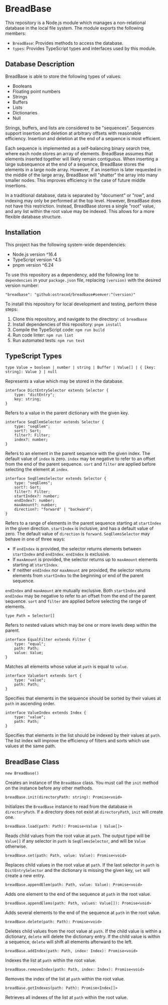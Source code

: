 
# BreadBase

This repository is a Node.js module which manages a non-relational database in the local file system. The module exports the following members:

* `BreadBase`: Provides methods to access the database.
* `types`: Provides TypeScript types and interfaces used by this module.

## Database Description

BreadBase is able to store the following types of values:

* Booleans
* Floating point numbers
* Strings
* Buffers
* Lists
* Dictionaries
* Null

Strings, buffers, and lists are considered to be "sequences". Sequences support insertion and deletion at arbitrary offsets with reasonable efficiency. Insertion and deletion at the end of a sequence is most efficient.

Each sequence is implemented as a self-balancing binary search tree, where each node stores an array of elements. BreadBase assumes that elements inserted together will likely remain contiguous. When inserting a large subsequence at the end of a sequence, BreadBase stores the elements in a large node array. However, if an insertion is later requested in the middle of the large array, BreadBase will "shatter" the array into many smaller nodes. This improves efficiency in the case of future middle insertions.

In a traditional database, data is separated by "document" or "row", and indexing may only be performed at the top level. However, BreadBase does not have this restriction. Instead, BreadBase stores a single "root" value, and any list within the root value may be indexed. This allows for a more flexible database structure.

## Installation

This project has the following system-wide dependencies:

* Node.js version ^16.4
* TypeScript version ^4.5
* pnpm version ^6.24

To use this repository as a dependency, add the following line to `dependencies` in your `package.json` file, replacing `(version)` with the desired version number:

```
"breadbase": "github:ostracod/breadbase#semver:^(version)"
```

To install this repository for local development and testing, perform these steps:

1. Clone this repository, and navigate to the directory: `cd breadbase`
1. Install dependencies of this repository: `pnpm install`
1. Compile the TypeScript code: `npm run build`
1. Run code linter: `npm run lint`
1. Run automated tests: `npm run test`

## TypeScript Types

```
type Value = boolean | number | string | Buffer | Value[] | { [key: string]: Value } | null
```

Represents a value which may be stored in the database.

```
interface DictEntrySelector extends Selector {
    type: "dictEntry";
    key: string;
}
```

Refers to a value in the parent dictionary with the given key.

```
interface SeqElemSelector extends Selector {
    type: "seqElem";
    sort?: Sort;
    filter?: Filter;
    index?: number;
}
```

Refers to an element in the parent sequence with the given index. The default value of `index` is zero. `index` may be negative to refer to an offset from the end of the parent sequence. `sort` and `filter` are applied before selecting the element at `index`.

```
interface SeqElemsSelector extends Selector {
    type: "seqElems";
    sort?: Sort;
    filter?: Filter;
    startIndex?: number;
    endIndex?: number;
    maxAmount?: number;
    direction?: "forward" | "backward";
}
```

Refers to a range of elements in the parent sequence starting at `startIndex` in the given direction. `startIndex` is inclusive, and has a default value of zero. The default value of `direction` is `forward`. `SeqElemsSelector` may behave in one of three ways:

* If `endIndex` is provided, the selector returns elements between `startIndex` and `endIndex`. `endIndex` is exclusive.
* If `maxAmount` is provided, the selector returns up to `maxAmount` elements starting at `startIndex`.
* If neither `endIndex` nor `maxAmount` are provided, the selector returns elements from `startIndex` to the beginning or end of the parent sequence.

`endIndex` and `maxAmount` are mutually exclusive. Both `startIndex` and `endIndex` may be negative to refer to an offset from the end of the parent sequence. `sort` and `filter` are applied before selecting the range of elements.

```
type Path = Selector[]
```

Refers to nested values which may be one or more levels deep within the parent.

```
interface EqualFilter extends Filter {
    type: "equal";
    path: Path;
    value: Value;
}
```

Matches all elements whose value at `path` is equal to `value`.

```
interface ValueSort extends Sort {
    type: "value";
    path: Path;
}
```

Specifies that elements in the sequence should be sorted by their values at `path` in ascending order.

```
interface ValueIndex extends Index {
    type: "value";
    path: Path;
}
```

Specifies that elements in the list should be indexed by their values at `path`. The list index will improve the efficiency of filters and sorts which use values at the same path.

## BreadBase Class

```
new BreadBase()
```

Creates an instance of the `BreadBase` class. You must call the `init` method on the instance before any other methods.

```
breadBase.init(directoryPath: string): Promise<void>
```

Initializes the `BreadBase` instance to read from the database in `directoryPath`. If a directory does not exist at `directoryPath`, `init` will create one.

```
breadBase.load(path: Path): Promise<Value | Value[]>
```

Reads child values from the root value at `path`. The output type will be `Value[]` if any selector in `path` is `SeqElemsSelector`, and will be `Value` otherwise.

```
breadBase.set(path: Path, value: Value): Promise<void>
```

Replaces child values in the root value at `path`. If the last selector in `path` is `DictEntrySelector` and the dictionary is missing the given key, `set` will create a new entry.

```
breadBase.appendElem(path: Path, value: Value): Promise<void>
```

Adds one element to the end of the sequence at `path` in the root value.

```
breadBase.appendElems(path: Path, values: Value[]): Promise<void>
```

Adds several elements to the end of the sequence at `path` in the root value.

```
breadBase.delete(path: Path): Promise<void>
```

Deletes child values from the root value at `path`. If the child value is within a dictionary, `delete` will delete the dictionary entry. If the child value is within a sequence, `delete` will shift all elements afterward to the left.

```
breadBase.addIndex(path: Path, index: Index): Promise<void>
```

Indexes the list at `path` within the root value.

```
breadBase.removeIndex(path: Path, index: Index): Promise<void>
```

Removes the index of the list at `path` within the root value.

```
breadBase.getIndexes(path: Path): Promise<Index[]>
```

Retrieves all indexes of the list at `path` within the root value.


